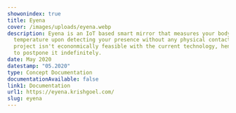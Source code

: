 ```yaml
---
showonindex: true
title: Eyena
cover: /images/uploads/eyena.webp
description: Eyena is an IoT based smart mirror that measures your body
  temperature upon detecting your presence without any physical contact. The
  project isn't econonmically feasible with the current technology, hence I had
  to postpone it indefinitely.
date: May 2020
datestamp: "05.2020"
type: Concept Documentation
documentationAvailable: false
link1: Documentation
url1: https://eyena.krishgoel.com/
slug: eyena
---
```

